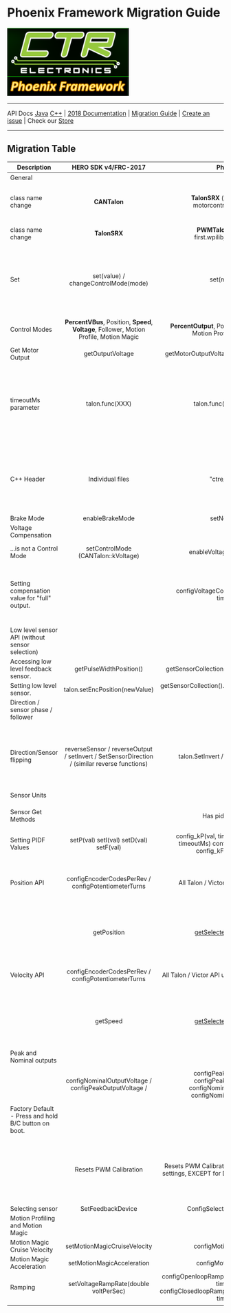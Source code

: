 # Phoenix Framework Migration Guide
![Title](images/General-Title.png)

---

API Docs [Java](http://www.ctr-electronics.com/downloads/api/java/html/index.html) [C++](http://www.ctr-electronics.com/downloads/api/cpp/html/index.html) | [2018 Documentation](https://github.com/CrossTheRoadElec/Phoenix-Documentation/blob/master/README.md) | [Migration Guide](https://github.com/CrossTheRoadElec/Phoenix-Documentation/blob/master/Migration%20Guide.md) | [Create an issue](https://github.com/CrossTheRoadElec/Phoenix-Documentation/issues) | Check our [Store](https://ctr-electronics.com)

---

## **Migration Table**
| Description   |      HERO SDK v4/FRC-2017     |  Phoenix v5 | Details |
|---------|:-------------:|:------:|:---------------------|
|General|
|class name change|**CANTalon**|**TalonSRX** (com.ctre.phoenix. motorcontrol.can.TalonSRX)|Talon SRX are predominantly used on CAN Bus, therefore the CAN prefix was redundant.  For use in WPILib based applications, consider using the [`WPI_TalonSRX`](https://github.com/CrossTheRoadElec/Phoenix-Documentation#wpilib-speedcontrollerdrivetrain-objects) class.
|class name change|**TalonSRX**| **PWMTalonSRX** (edu.wpi. first.wpilibj.PWMTalonSRX)|Talon SRX still supports PWM.  This class is still maintained by the WPILIB team.
|Set|set(value) / changeControlMode(mode)|set(mode,value)|Single param set() and changeControMode() have been replaced with a two parameter set(). Because value is dependent on the mode, having seperate functions caused confusion in previous seasons.  For WPI classes that use the single param set, use the [`WPI_TalonSRX`](http://www.ctr-electronics.com/downloads/api/java/html/com/ctre/phoenix/motorcontrol/can/WPI_TalonSRX.html) class.
|Control Modes|**PercentVBus**, Position, **Speed**, **Voltage**, Follower, Motion Profile, Motion Magic|**PercentOutput**, Position, **Velocity**, Follower, Motion Profile, Motion Magic|Voltage control mode was removed, PercentVBus renamed to PercentOutput, Speed renamed to Velocity|
|Get Motor Output|getOutputVoltage|getMotorOutputVoltage getMotorOutputPercent|Motor output can be accessed via output voltage or percent output|
|timeoutMs parameter|talon.func(XXX)|talon.func(XXX, timeoutMs)|Some routines can optionally wait for a response from the device up to a timeout.  If the response is never received, an error code is returned and the Drive Station will receive an error message.  Pass 0 to avoid blocking at all. When initializing device on robot-boot, we recommend passing 10ms.  When calling routines in the loop of the robot, pass zero to avoid blocking.|
|C++ Header|Individual files|"ctre/Phoenix.h"| Phoenix.h is a general header with several header includes and namespace scopes.  This single header is sufficient for a majority of cases.  If developer wants to avoid bringing in all of the namespaces, inspect the header for what includes are necessary and copy accordingly.
|Brake Mode|enableBrakeMode|setNeutralMode| Funcion has been renamed.|
|Voltage Compensation|
|...is not a Control Mode|setControlMode (CANTalon::kVoltage)| enableVoltage Compensation()|Voltage Compensation can be enabled/disabled in parallel to any control mode.|
|Setting compensation value for "full" output.||configVoltageComp Saturation (voltage, timeoutMs)| This is the voltage that the motor controller will compensate "full" output to.  For example, if 10V is configured for the saturation point, when the motor controller is commanded 50%, it will modulate until the output is 5V.  This applies to closed-loop modes as well.
|Low level sensor API (without sensor selection)|
|Accessing low level feedback sensor. |  getPulseWidthPosition() | getSensorCollection(). getPulseWidthPosition()| Low level functions that access sensor data directly are now tucked under the sensor collection object.
|Setting low level sensor.|talon.setEncPosition(newValue)|getSensorCollection(). setQuadraturePosition (pos, 10);|Same as above.  Also note that "Enc" has changed to "Quadrature".|
|Direction / sensor phase / follower  |
|Direction/Sensor flipping|reverseSensor / reverseOutput / setInvert / SetSensorDirection / (similar reverse functions)|talon.SetInvert / talon.SetSensorPhase| Use sensor phase to align positive sensor velocity to positive motor output.  Once this is done you will never have to call any reverse function for the purpose of alignment.  Use SetInvert to choose what motor direction to apply when positive output is applied (green LEDs)|
|Sensor Units|
|Sensor Get Methods||Has pidIdx parameter|Sensor Get Methods now have a PID Index parameter to specify which PID slot you are using. If you're not using Cascaded PID, this will be 0.
|Setting PIDF Values|setP(val) setI(val) setD(val) setF(val)|config_kP(val, timeoutMs) config_kI(val, timeoutMs) config_kD(val, timeoutMs) config_kF(val, timeoutMs)|PIDF values always use native units when calculating output|
|Position API|configEncoderCodesPerRev / configPotentiometerTurns|All Talon / Victor API uses sensor units|Positions are always in sensor units.  Quadrature units are 4X measurements where X units represents X quadrature edges.  Analog units are 1024 per voltage sweep from 0V to 3.3V (and wrapped back to 0V).  |
||getPosition|[getSelectedSensorPosition](http://www.ctr-electronics.com/downloads/api/java/html/com/ctre/phoenix/motorcontrol/can/BaseMotorController.html#getSelectedSensorPosition-int-)| The return value is in sensor units.  Sensor must be selected using configSelectedFeedbackSensor()/  Multiply by (1/SensorUnitsPerRotation) to convert into rotations.
|Velocity API|configEncoderCodesPerRev / configPotentiometerTurns|All Talon / Victor API uses sensor units per 100ms|Velocity units are always change in sensor units per 100ms, regardless of configuration.  Tachometer is always in units per 100ms, where each units is 1/1024 of a rotation.  |
||getSpeed|[getSelectedSensorVelocity](http://www.ctr-electronics.com/downloads/api/java/html/com/ctre/phoenix/motorcontrol/can/BaseMotorController.html#getSelectedSensorVelocity-int-)| The return value is in units per 100ms for all sensor types.  Sensor must be selected using configSelectedFeedbackSensor()/  Multiply by (600/SensorUnitsPerRotation) to convert into RPM.  
|Peak and Nominal outputs|
||configNominalOutputVoltage / configPeakOutputVoltage / | configPeakOutputForward / configPeakOutputReverse / configNominalOutputForward / configNominalOutputReverse| The inputs are now [-1,+1] which represents [-100%,+100], and not based on voltage.  This was never the case as last year the inputs where naively divided by 12.
|Factory Default - Press and hold B/C button on boot.|
||Resets PWM Calibration |Resets PWM Calibration  / Resets persistent CAN settings, EXCEPT for Device ID and Neutral Brake. | This should be done on any Talon when replacing/swapping/troubleshooting.  Because of the large number of persistent config settings, it is simpler to default all peak/nominal/measurement/etc configs first and only deliberately set the desired parameters in code.
|Selecting sensor|SetFeedbackDevice|ConfigSelectedFeedbackSensor|All Config* routines are persistent|
|Motion Profiling and Motion Magic||||
|Motion Magic Cruise Velocity|setMotionMagicCruiseVelocity|configMotionCruiseVelocity|Configures cruise velocity for motion magic|
|Motion Magic Acceleration| setMotionMagicAcceleration|configMotionAcceleration|Configures acceleration for motion magic|
|Ramping|setVoltageRampRate(double voltPerSec)|configOpenloopRamp(secondsFromNeutralToFull, timeoutMs), configClosedloopRamp(secondsFromNeutralToFull, timeoutMs)|Separate Ramp Rates for Open/Closed Loop.  Ramp expressed as seconds to go from neutral throttle to full throttle.|
|||||
